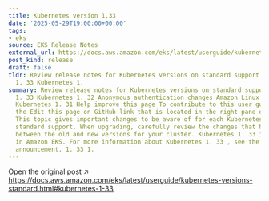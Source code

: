 ```yaml
---
title: Kubernetes version 1.33
date: '2025-05-29T19:00:00+00:00'
tags:
- eks
source: EKS Release Notes
external_url: https://docs.aws.amazon.com/eks/latest/userguide/kubernetes-versions-standard.html#kubernetes-1-33
post_kind: release
draft: false
tldr: Review release notes for Kubernetes versions on standard support Kubernetes
  1. 33 Kubernetes 1.
summary: Review release notes for Kubernetes versions on standard support Kubernetes
  1. 33 Kubernetes 1. 32 Anonymous authentication changes Amazon Linux 2 AMI deprecation
  Kubernetes 1. 31 Help improve this page To contribute to this user guide, choose
  the Edit this page on GitHub link that is located in the right pane of every page.
  This topic gives important changes to be aware of for each Kubernetes version in
  standard support. When upgrading, carefully review the changes that have occurred
  between the old and new versions for your cluster. Kubernetes 1. 33 is now available
  in Amazon EKS. For more information about Kubernetes 1. 33 , see the official release
  announcement. 1. 33 1.
---
```

Open the original post ↗ https://docs.aws.amazon.com/eks/latest/userguide/kubernetes-versions-standard.html#kubernetes-1-33
